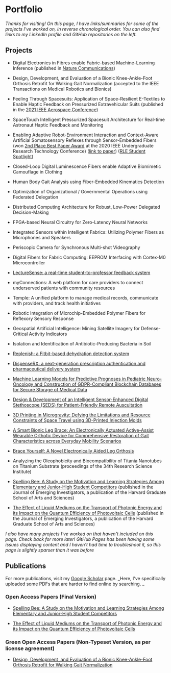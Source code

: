 # Portfolio

_Thanks for visiting! On this page, I have links/summaries for some of the projects I've worked on, in reverse chronological order. You can also find links to my LinkedIn profile and GitHub repositories on the left._

## <span title="(organized in reverse chronological order)">Projects</span>

- Digital Electronics in Fibres enable Fabric-based Machine-Learning Inference (published in [Nature Communications](https://www.nature.com/articles/s41467-021-23628-5))

- Design, Development, and Evaluation of a Bionic Knee-Ankle-Foot Orthosis Retrofit for Walking Gait Normalization (accepted to the IEEE Transactions on Medical Robotics and Bionics)

- Feeling Through Spacesuits: Application of Space-Resilient E-Textiles to Enable Haptic Feedback on Pressurized Extravehicular Suits (published in the [2021 IEEE Aerospace Conference](https://www.aeroconf.org/))

- SpaceTouch Intelligent Pressurized Spacesuit Architecture for Real-time Astronaut Haptic Feedback and Monitoring

- Enabling Adaptive Robot-Environment Interaction and Context-Aware Artificial Somatosensory Reflexes through Sensor-Embedded Fibers (won [2nd Place Best Paper Award](https://urtc.mit.edu/Best-Paper-Awards.pdf) at the 2020 IEEE Undergraduate Research Technology Conference) ([link to paper](https://www.rle.mit.edu/wp-content/uploads/2020/10/PA20-0081_URTC_Updated.pdf)) ([RLE Student Spotlight](https://www.rle.mit.edu/fibersmit-group-syamantak-payra/))

- Closed-Loop Digital Luminescence Fibers enable Adaptive Biomimetic Camouflage in Clothing

- Human Body Gait Analysis using Fiber-Embedded Kinematics Detection

- Optimization of Organizational / Governmental Operations using Federated Delegation

- Distributed Computing Architecture for Robust, Low-Power Delegated Decision-Making

- FPGA-based Neural Circuitry for Zero-Latency Neural Networks

- Integrated Sensors within Intelligent Fabrics: Utilizing Polymer Fibers as Microphones and Speakers

- Periscopic Camera for Synchronous Multi-shot Videography

- Digital Fibers for Fabric Computing: EEPROM Interfacing with Cortex-M0 Microcontroller

-	[LectureSense: a real-time student-to-professor feedback system](https://devpost.com/software/lecturesense-uimo5f)

- myConnections: A web platform for care providers to connect underserved patients with community resources

- Temple: A unified platform to manage medical records, communicate with providers, and track health initiatives

- Robotic Integration of Microchip-Embedded Polymer Fibers for Reflexory Sensory Response

-	Geospatial Artificial Intelligence: Mining Satellite Imagery for Defense-Critical Activity Indicators

-	Isolation and Identification of Antibiotic-Producing Bacteria in Soil

-	[Replenish: a Fitbit-based dehydration detection system](https://devpost.com/software/replenish-fsulmi)

-	[DispenseRX: a next-generation prescription authentication and pharmaceutical delivery system](https://devpost.com/software/dispenser)

-	[Machine Learning Models for Predictive Prognoses in Pediatric Neuro-Oncology and Construction of GDPR-Compliant Blockchain Databases for Secure Storage of Medical Data](https://youtu.be/AOAD2V2tQjc?t=8690)

-	[Design & Development of an Intelligent Sensor-Enhanced Digital Stethoscope (SEDS) for Patient-Friendly Remote Auscultation](https://abstracts.societyforscience.org/Home/FullAbstract?ProjectId=15366)

-	[3D Printing in Microgravity: Defying the Limitations and Resource Constraints of Space Travel using 3D-Printed Injection Molds](http://3dmolds.webflow.io/)

- [A Smart Bionic Leg Brace: An Electronically Actuated Active-Assist Wearable Orthotic Device for Comprehensive Restoration of Gait Characteristics across Everyday Mobility Scenarios](https://abstracts.societyforscience.org/Home/FullAbstract?ProjectId=5489)

-	[Brace Yourself: A Novel Electronically Aided Leg Orthosis](https://abstracts.societyforscience.org/Home/FullAbstract?ProjectId=10819)

-	Analyzing the Oleophobicity and Biocompatibility of Titania Nanotubes on Titanium Substrate (proceedings of the 34th Research Science Institute)

- [Spelling Bee: A Study on the Motivation and Learning Strategies Among Elementary and Junior-High Student Competitors](https://www.emerginginvestigators.org/articles/spelling-bee-a-study-on-the-motivation-and-learning-strategies-among-elementary-and-junior-high-student-competitors) (published in the Journal of Emerging Investigators, a publication of the Harvard Graduate School of Arts and Sciences)

-	[The Effect of Liquid Mediums on the Transport of Photonic Energy and its Impact on the Quantum Efficiency of Photovoltaic Cells](https://www.emerginginvestigators.org/articles/the-effect-of-various-liquid-mediums-on-the-transport-of-photonic-energy-and-its-impact-on-the-quantum-efficiency-of-photovoltaic-cells) (published in the Journal of Emerging Investigators, a publication of the Harvard Graduate School of Arts and Sciences)

_I also have many projects I've worked on that haven't included on this page. Check back for more later!_
_GitHub Pages has been having some issues displaying content and I haven't had time to troubleshoot it, so this page is slightly sparser than it was before_


## <span title="(organized in reverse chronological order)">Publications</span>

For more publications, visit my [Google Scholar](https://scholar.google.com/citations?user=srRusqEAAAAJ&hl=en&oi=ao) page.
_Here, I've specifically uploaded some PDFs that are harder to find online by searching. _

### Open Access Papers (Final Version)

- [Spelling Bee: A Study on the Motivation and Learning Strategies Among Elementary and Junior-High Student Competitors](assets/uploads/papers/payra_2016.pdf)

- [The Effect of Liquid Mediums on the Transport of Photonic Energy and its Impact on the Quantum Efficiency of Photovoltaic Cells](assets/uploads/papers/payra_2015.pdf)

### Green Open Access Papers (Non-Typeset Version, as per license agreement)

- [Design, Development, and Evaluation of a Bionic Knee-Ankle-Foot Orthosis Retrofit for Walking Gait Normalization](assets/uploads/papers/PayraMahadevan_IEEE_TMRB.pdf)
